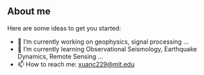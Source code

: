 ## About me




Here are some ideas to get you started:

- 🔭 I’m currently working on geophysics, signal processing ...
- 🌱 I’m currently learning Observational Seismology, Earthquake Dynamics, Remote Sensing ...
- 📫 How to reach me: xuanc229@mit.edu


